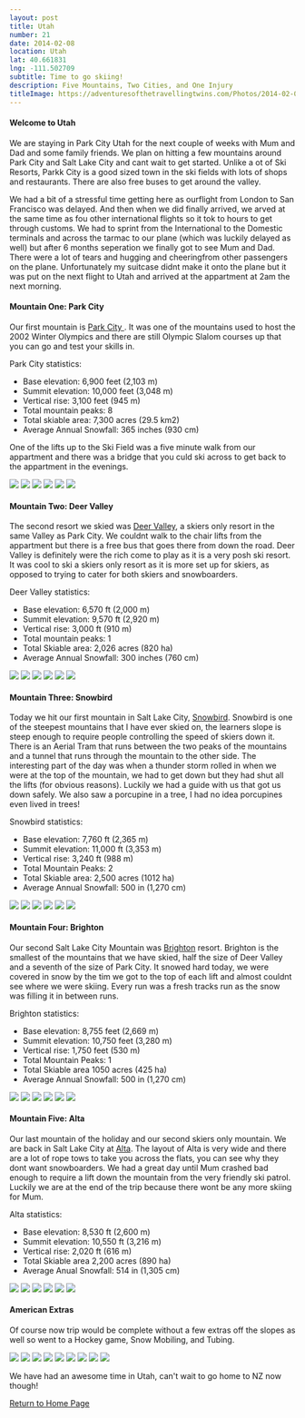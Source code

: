 ```yaml
---
layout: post
title: Utah
number: 21
date: 2014-02-08
location: Utah
lat: 40.661831
lng: -111.502709
subtitle: Time to go skiing!
description: Five Mountains, Two Cities, and One Injury
titleImage: https://adventuresofthetravellingtwins.com/Photos/2014-02-08-Utah/cover-min.JPG
---
```


<h4> Welcome to Utah</h4>

We are staying in Park City Utah for the next couple of weeks with Mum and Dad and some family friends. 
We plan on hitting a few mountains around Park City and Salt Lake City and cant wait to get started. 
Unlike a ot of Ski Resorts, Parkk City is a good sized town in the ski fields with lots of shops and restaurants. 
There are also free buses to get around the valley.

We had a bit of a stressful time getting here as ourflight from London to San Francisco was delayed.
And then when we did finally arrived, we arved at the same time as fou other international flights so it tok to hours to get through customs. 
We had to sprint from the International to the Domestic terminals and across the tarmac to our plane (which was luckily delayed as well) but after 6 months seperation we finally got to see Mum and Dad.
There were a lot of tears and hugging and cheeringfrom other passengers on the plane.
Unfortunately my suitcase didnt make it onto the plane but it was put on the next flight to Utah and arrived at the appartment at 2am the next morning. 

<h4>Mountain One: Park City</h4>

Our first mountain is <a target="_blank" href="https://www.parkcitymountain.com/">Park City </a>. 
It was one of the mountains used to host the 2002 Winter Olympics and there are still Olympic Slalom courses up that you can go and test your skills in.

Park City statistics:
* Base elevation: 6,900 feet (2,103 m)
* Summit elevation: 10,000 feet (3,048 m)
* Vertical rise: 3,100 feet (945 m)
* Total mountain peaks: 8
* Total skiable area: 7,300 acres (29.5 km2)
* Average Annual Snowfall: 365 inches (930 cm)

One of the lifts up to the Ski Field was a five minute walk from our appartment and there was a bridge that you culd ski across to get back to the appartment in the evenings. 

<img src="https://adventuresofthetravellingtwins.com/Photos/2014-02-08-Utah/park1-min.jpg" class="image1">
<img src="https://adventuresofthetravellingtwins.com/Photos/2014-02-08-Utah/park2-min.jpg" class="image1">
<img src="https://adventuresofthetravellingtwins.com/Photos/2014-02-08-Utah/park3-min.jpg" class="image1">
<img src="https://adventuresofthetravellingtwins.com/Photos/2014-02-08-Utah/park4-min.jpg" class="image1">
<img src="https://adventuresofthetravellingtwins.com/Photos/2014-02-08-Utah/park5-min.jpg" class="image1">
<img src="https://adventuresofthetravellingtwins.com/Photos/2014-02-08-Utah/park6-min.jpg" class="image1">

<h4>Mountain Two: Deer Valley</h4>

The second resort we skied was <a target="_blank" href="http://www.deervalley.com/">Deer Valley</a>, a skiers only resort in the same Valley as Park City. 
We couldnt walk to the chair lifts from the appartment but there is a free bus that goes there from down the road. 
Deer Valley is definitely were the rich come to play as it is a very posh ski resort. 
It was cool to ski a skiers only resort as it is more set up for skiers, as opposed to trying to cater for both skiers and snowboarders.

Deer Valley statistics:
* Base elevation:	6,570 ft (2,000 m)
* Summit elevation:	9,570 ft (2,920 m)
* Vertical rise:	3,000 ft (910 m)
* Total mountain peaks: 1
* Total Skiable area:	2,026 acres (820 ha)
* Average Annual Snowfall: 300 inches (760 cm)

<img src="https://adventuresofthetravellingtwins.com/Photos/2014-02-08-Utah/deer1-min.jpg" class="image1">
<img src="https://adventuresofthetravellingtwins.com/Photos/2014-02-08-Utah/deer2-min.jpg" class="image1">
<img src="https://adventuresofthetravellingtwins.com/Photos/2014-02-08-Utah/deer3-min.jpg" class="image1">
<img src="https://adventuresofthetravellingtwins.com/Photos/2014-02-08-Utah/deer4-min.jpg" class="image1">
<img src="https://adventuresofthetravellingtwins.com/Photos/2014-02-08-Utah/deer5-min.jpg" class="image1">
<img src="https://adventuresofthetravellingtwins.com/Photos/2014-02-08-Utah/deer6-min.jpg" class="image1">

<h4>Mountain Three: Snowbird</h4>

Today we hit our first mountain in Salt Lake City, <a target="_blank" href="https://www.snowbird.com/">Snowbird</a>. 
Snowbird is one of the steepest mountains that I have ever skied on, the learners slope is steep enough to require people controlling the speed of skiers down it. 
There is an Aerial Tram that runs between the two peaks of the mountains and a tunnel that runs through the mountain to the other side.
The interesting part of the day was when a thunder storm rolled in when we were at the top of the mountain, we had to get down but they had shut all the lifts (for obvious reasons).
Luckily we had a guide with us that got us down safely. We also saw a porcupine in a tree, I had no idea porcupines even lived in trees!

Snowbird statistics:
* Base elevation:	7,760 ft (2,365 m)
* Summit elevation:	11,000 ft (3,353 m)
* Vertical rise: 3,240 ft (988 m)
* Total Mountain Peaks: 2
* Total Skiable area:	2,500 acres (1012 ha)
* Average Annual Snowfall:	500 in (1,270 cm)

<img src="https://adventuresofthetravellingtwins.com/Photos/2014-02-08-Utah/snowbird1-min.jpg" class="image1">
<img src="https://adventuresofthetravellingtwins.com/Photos/2014-02-08-Utah/snowbird2-min.jpg" class="image1">
<img src="https://adventuresofthetravellingtwins.com/Photos/2014-02-08-Utah/snowbird3-min.jpg" class="image1">
<img src="https://adventuresofthetravellingtwins.com/Photos/2014-02-08-Utah/snowbird4-min.jpg" class="image1">
<img src="https://adventuresofthetravellingtwins.com/Photos/2014-02-08-Utah/snowbird5-min.jpg" class="image1">
<img src="https://adventuresofthetravellingtwins.com/Photos/2014-02-08-Utah/snowbird6-min.jpg" class="image1">

<h4>Mountain Four: Brighton</h4>

Our second Salt Lake City Mountain was <a target="_blank" href="http://www.brightonresort.com/">Brighton</a> resort.
Brighton is the smallest of the mountains that we have skied, half the size of Deer Valley and a seventh of the size of Park City. 
It snowed hard today, we were covered in snow by the tim we got to the top of each lift and almost couldnt see where we were skiing.
Every run was a fresh tracks run as the snow was filling it in between runs. 

Brighton statistics:
* Base elevation:	8,755 feet (2,669 m)
* Summit elevation:	10,750 feet (3,280 m)
* Vertical rise: 1,750 feet (530 m)
* Total Mountain Peaks: 1
* Total Skiable area	1050 acres (425 ha)
* Average Annual Snowfall:	500 in (1,270 cm)

<img src="https://adventuresofthetravellingtwins.com/Photos/2014-02-08-Utah/brighton1-min.jpg" class="image1">
<img src="https://adventuresofthetravellingtwins.com/Photos/2014-02-08-Utah/brighton2-min.jpg" class="image1">
<img src="https://adventuresofthetravellingtwins.com/Photos/2014-02-08-Utah/brighton3-min.jpg" class="image1">
<img src="https://adventuresofthetravellingtwins.com/Photos/2014-02-08-Utah/brighton4-min.jpg" class="image1">
<img src="https://adventuresofthetravellingtwins.com/Photos/2014-02-08-Utah/brighton5-min.jpg" class="image1">
<img src="https://adventuresofthetravellingtwins.com/Photos/2014-02-08-Utah/brighton6-min.jpg" class="image1">

<h4>Mountain Five: Alta</h4>

Our last mountain of the holiday and our second skiers only mountain. We are back in Salt Lake City at <a target="_blank" href="https://www.alta.com/">Alta</a>.
The layout of Alta is very wide and there are a lot of rope tows to take you across the flats, you can see why they dont want snowboarders.
We had a great day until Mum crashed bad enough to require a lift down the mountain from the very friendly ski patrol.
Luckily we are at the end of the trip because there wont be any more skiing for Mum.

Alta statistics:
* Base elevation:	  8,530 ft (2,600 m)
* Summit elevation:	10,550 ft (3,216 m)
* Vertical rise:	  2,020 ft (616 m)
* Total Skiable area	2,200 acres (890 ha)
* Average Anual Snowfall: 514 in (1,305 cm)

<img src="https://adventuresofthetravellingtwins.com/Photos/2014-02-08-Utah/alta1-min.jpg" class="image1">
<img src="https://adventuresofthetravellingtwins.com/Photos/2014-02-08-Utah/alta2-min.jpg" class="image1">
<img src="https://adventuresofthetravellingtwins.com/Photos/2014-02-08-Utah/alta3-min.jpg" class="image1">
<img src="https://adventuresofthetravellingtwins.com/Photos/2014-02-08-Utah/alta4-min.jpg" class="image1">
<img src="https://adventuresofthetravellingtwins.com/Photos/2014-02-08-Utah/alta5-min.jpg" class="image1">
<img src="https://adventuresofthetravellingtwins.com/Photos/2014-02-08-Utah/park7-min.jpg" class="image1">

<h4>American Extras</h4>

Of course now trip would be complete without a few extras off the slopes as well so went to a Hockey game, Snow Mobiling, and Tubing.

<img src="https://adventuresofthetravellingtwins.com/Photos/2014-02-08-Utah/hockey1-min.jpg" class="image1">
<img src="https://adventuresofthetravellingtwins.com/Photos/2014-02-08-Utah/hockey2-min.jpg" class="image1">
<img src="https://adventuresofthetravellingtwins.com/Photos/2014-02-08-Utah/hockey3-min.jpg" class="image1">
<img src="https://adventuresofthetravellingtwins.com/Photos/2014-02-08-Utah/mobile1-min.jpg" class="image1">
<img src="https://adventuresofthetravellingtwins.com/Photos/2014-02-08-Utah/mobile2-min.jpg" class="image1">
<img src="https://adventuresofthetravellingtwins.com/Photos/2014-02-08-Utah/mobile3-min.jpg" class="image1">
<img src="https://adventuresofthetravellingtwins.com/Photos/2014-02-08-Utah/tube1-min.jpg" class="image1">
<img src="https://adventuresofthetravellingtwins.com/Photos/2014-02-08-Utah/tube2-min.jpg" class="image1">
<img src="https://adventuresofthetravellingtwins.com/Photos/2014-02-08-Utah/tube3-min.jpg" class="image1">

We have had an awesome time in Utah, can't wait to go home to NZ now though!

<a href="https://adventuresofthetravellingtwins.com/">Return to Home Page</a>
